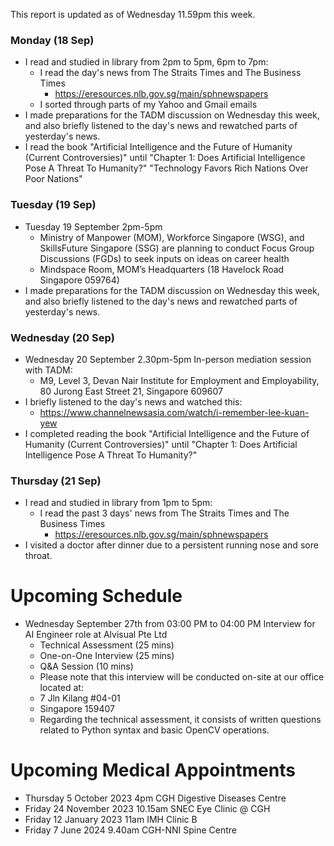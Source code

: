 This report is updated as of Wednesday 11.59pm this week.

### Monday (18 Sep)
- I read and studied in library from 2pm to 5pm, 6pm to 7pm:
    - I read the day's news from The Straits Times and The Business Times
        - https://eresources.nlb.gov.sg/main/sphnewspapers
    - I sorted through parts of my Yahoo and Gmail emails
- I made preparations for the TADM discussion on Wednesday this week, and also briefly listened to the day's news and rewatched parts of yesterday's news.
- I read the book "Artificial Intelligence and the Future of Humanity (Current Controversies)" until "Chapter 1: Does Artificial Intelligence Pose A Threat To Humanity?" "Technology Favors Rich Nations Over Poor Nations"

### Tuesday (19 Sep)
- Tuesday 19 September 2pm-5pm
    - Ministry of Manpower (MOM), Workforce Singapore (WSG), and SkillsFuture Singapore (SSG) are planning to conduct Focus Group Discussions (FGDs) to seek inputs on ideas on career health
    - Mindspace Room, MOM’s Headquarters (18 Havelock Road Singapore 059764)
- I made preparations for the TADM discussion on Wednesday this week, and also briefly listened to the day's news and rewatched parts of yesterday's news.

### Wednesday (20 Sep)
- Wednesday 20 September 2.30pm-5pm In-person mediation session with TADM:
    - M9, Level 3, Devan Nair Institute for Employment and Employability, 80 Jurong East Street 21, Singapore 609607
- I briefly listened to the day's news and watched this:
    - https://www.channelnewsasia.com/watch/i-remember-lee-kuan-yew
- I completed reading the book "Artificial Intelligence and the Future of Humanity (Current Controversies)" until "Chapter 1: Does Artificial Intelligence Pose A Threat To Humanity?"

### Thursday (21 Sep)
- I read and studied in library from 1pm to 5pm:
    - I read the past 3 days' news from The Straits Times and The Business Times
        - https://eresources.nlb.gov.sg/main/sphnewspapers
- I visited a doctor after dinner due to a persistent running nose and sore throat.



# Upcoming Schedule
- Wednesday September 27th from 03:00 PM to 04:00 PM Interview for AI Engineer role at Alvisual Pte Ltd
    - Technical Assessment (25 mins)
    - One-on-One Interview (25 mins)
    - Q&A Session (10 mins)
    - Please note that this interview will be conducted on-site at our office located at:
    - 7 Jln Kilang #04-01
    - Singapore 159407
    - Regarding the technical assessment, it consists of written questions related to Python syntax and basic OpenCV operations.



# Upcoming Medical Appointments
- Thursday 5 October 2023 4pm CGH Digestive Diseases Centre
- Friday 24 November 2023 10.15am SNEC Eye Clinic @ CGH
- Friday 12 January 2023 11am IMH Clinic B
- Friday 7 June 2024 9.40am CGH-NNI Spine Centre